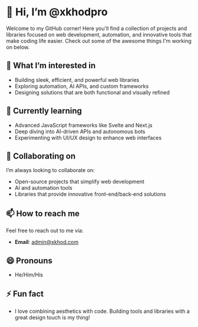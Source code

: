 # 👋 Hi, I’m @xkhodpro

Welcome to my GitHub corner! Here you'll find a collection of projects and libraries focused on web development, automation, and innovative tools that make coding life easier. Check out some of the awesome things I'm working on below.

## 👀 What I’m interested in

- Building sleek, efficient, and powerful web libraries
- Exploring automation, AI APIs, and custom frameworks
- Designing solutions that are both functional and visually refined

## 🌱 Currently learning

- Advanced JavaScript frameworks like Svelte and Next.js
- Deep diving into AI-driven APIs and autonomous bots
- Experimenting with UI/UX design to enhance web interfaces

## 💞️ Collaborating on

I’m always looking to collaborate on:
- Open-source projects that simplify web development
- AI and automation tools
- Libraries that provide innovative front-end/back-end solutions

## 📫 How to reach me

Feel free to reach out to me via:
- **Email**: [admin@xkhod.com](mailto:admin@xkhod.com)

## 😄 Pronouns

- He/Him/His

## ⚡ Fun fact

- I love combining aesthetics with code. Building tools and libraries with a great design touch is my thing!
